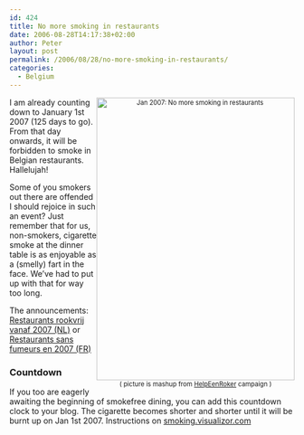 ```yaml
---
id: 424
title: No more smoking in restaurants
date: 2006-08-28T14:17:38+02:00
author: Peter
layout: post
permalink: /2006/08/28/no-more-smoking-in-restaurants/
categories:
  - Belgium
---
```

<div style="float: right; width: 350; font-size: .8em; text-align: center" >
  <a href="http://www.flickr.com/photos/pforret/227097370/" title="Photo Sharing"><img  src="http://static.flickr.com/69/227097370_f0e7efd1f4.jpg" width="350" height="500" alt="Jan 2007: No more smoking in restaurants" /></a><br /> ( picture is mashup from <a href="http://www.helpeenroker.be/">HelpEenRoker</a> campaign )
</div>

I am already counting down to January 1st 2007 (125 days to go). From that day onwards, it will be forbidden to smoke in Belgian restaurants. Hallelujah!

Some of you smokers out there are offended I should rejoice in such an event? Just remember that for us, non-smokers, cigarette smoke at the dinner table is as enjoyable as a (smelly) fart in the face. We&#8217;ve had to put up with that for way too long. 

The announcements: [Restaurants rookvrij vanaf 2007 (NL)](http://smoking.visualizor.com/blog/2006/08/restaurants-rookvrij-vanaf-2007/) or [Restaurants sans fumeurs en 2007 (FR)](http://smoking.visualizor.com/blog/2006/08/restaurants-sans-fumeurs-en-2007/)

### Countdown

If you too are eagerly awaiting the beginning of smokefree dining, you can add this countdown clock to your blog. The cigarette becomes shorter and shorter until it will be burnt up on Jan 1st 2007. Instructions on [smoking.visualizor.com](http://smoking.visualizor.com/blog/countdown/)
